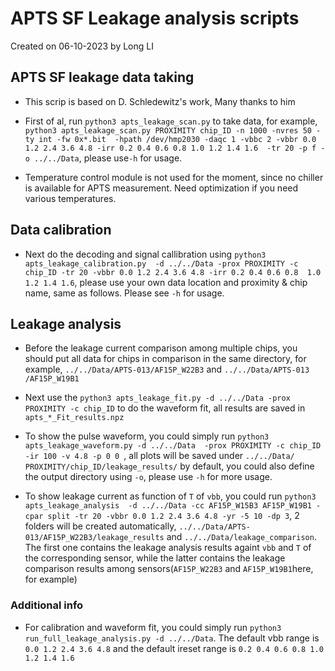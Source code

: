 # APTS SF Leakage analysis scripts
Created on 06-10-2023 by Long LI

## APTS SF leakage data taking 

- This scrip is based on D. Schledewitz's work, Many thanks to him

- First of al, run `python3 apts_leakage_scan.py` to take data, for example, 
`python3 apts_leakage_scan.py PROXIMITY chip_ID -n 1000 -nvres 50 -ty int -fw 0x*.bit 
-hpath /dev/hmp2030 -daqc 1 -vbbc 2 -vbbr 0.0 1.2 2.4 3.6 4.8 -irr 0.2 0.4 0.6 0.8 1.0 1.2 1.4 1.6 
-tr 20 -p f -o ../../Data`, please use`-h` for usage.
- Temperature control module is not used for the moment, since no chiller is available for APTS measurement.
Need optimization if you need various temperatures.

## Data calibration
- Next do the decoding and signal callibration using `python3 apts_leakage_calibration.py 
-d ../../Data -prox PROXIMITY -c chip_ID -tr 20 -vbbr 0.0 1.2 2.4 3.6 4.8 -irr 0.2 0.4 0.6 0.8 
1.0 1.2 1.4 1.6`, please use your own data location and proximity & chip name, same as follows. Please see `-h` for usage.


## Leakage analysis
- Before the leakage current comparison among multiple chips, you should put all data for chips in 
comparison in the same directory, for example, `../../Data/APTS-013/AF15P_W22B3` and `../../Data/APTS-013
/AF15P_W19B1`
- Next use the `python3 apts_leakage_fit.py -d ../../Data -prox PROXIMITY -c chip_ID` 
to do the waveform fit, all results are saved in `apts_*_Fit_results.npz` 

- To show the pulse waveform, you could simply run `python3 apts_leakage_waveform.py -d ../../Data 
-prox PROXIMITY -c chip_ID -ir 100 -v 4.8 -p 0 0 `, all plots will be saved under `../../Data/
PROXIMITY/chip_ID/leakage_results/` by default, you could also define the output directory using
`-o`, please use `-h` for more usage. 

- To show leakage current as function of `T` of `vbb`, you could run `python3 apts_leakage_analysis 
-d ../../Data -cc AF15P_W15B3 AF15P_W19B1 -cpar split -tr 20 -vbbr 0.0 1.2 2.4 3.6 4.8 -yr -5 10 -dp 3`, 2 folders will be created automatically, 
`../../Data/APTS-013/AF15P_W22B3/leakage_results` and `../../Data/leakage_comparison`. The first 
one contains the leakage analysis results againt `vbb` and `T` of the corresponding sensor, while
the latter contains the leakage comparison results among sensors(`AF15P_W22B3` and `AF15P_W19B1`here,
for example)
### Additional info
- For calibration and waveform fit, you could simply run `python3 run_full_leakage_analysis.py -d ../../Data`.
The default vbb range is `0.0 1.2 2.4 3.6 4.8` and the default ireset range is `0.2 0.4 0.6 0.8 1.0
1.2 1.4 1.6`